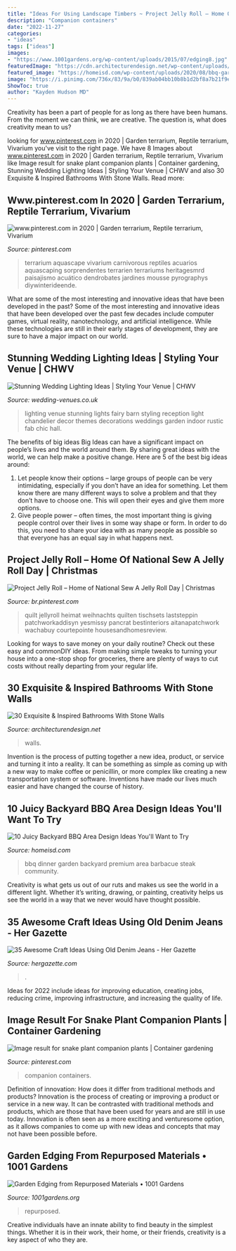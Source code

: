 ```yaml
---
title: "Ideas For Using Landscape Timbers ~ Project Jelly Roll – Home Of National Sew A Jelly Roll Day"
description: "Companion containers"
date: "2022-11-27"
categories:
- "ideas"
tags: ["ideas"]
images:
- "https://www.1001gardens.org/wp-content/uploads/2015/07/edging8.jpg"
featuredImage: "https://cdn.architecturendesign.net/wp-content/uploads/2015/11/07-AD-Natural-stone-wall-for-the-cabin-style-rustic-bathroom.jpg"
featured_image: "https://homeisd.com/wp-content/uploads/2020/08/bbq-garden.jpg"
image: "https://i.pinimg.com/736x/83/9a/b0/839ab04bb10b8b1d2bf8a7b21f9ee228.jpg"
ShowToc: true
author: "Kayden Hudson MD"
---
```



Creativity has been a part of people for as long as there have been humans. From the moment we can think, we are creative. The question is, what does creativity mean to us?

	

		
looking for www.pinterest.com in 2020 | Garden terrarium, Reptile terrarium, Vivarium you've visit to the right page. We have 8 Images about www.pinterest.com in 2020 | Garden terrarium, Reptile terrarium, Vivarium like Image result for snake plant companion plants | Container gardening, Stunning Wedding Lighting Ideas | Styling Your Venue | CHWV and also 30 Exquisite &amp; Inspired Bathrooms With Stone Walls. Read more:
		
    
## Www.pinterest.com In 2020 | Garden Terrarium, Reptile Terrarium, Vivarium

<img loading=lazy src="https://i.pinimg.com/736x/83/9a/b0/839ab04bb10b8b1d2bf8a7b21f9ee228.jpg" onerror="this.onerror=null;this.src='https://tse1.mm.bing.net/th?id=OIP.zzrPqoVQvBBKd3oTJWnvEQHaJ4&amp;pid=15.1';" alt="www.pinterest.com in 2020 | Garden terrarium, Reptile terrarium, Vivarium">

_Source: pinterest.com_

>terrarium aquascape vivarium carnivorous reptiles acuarios aquascaping sorprendentes terrarien terrariums heritagesmrd paisajismo acuático dendrobates jardines mousse pyrographys diywinterideende. 

	

What are some of the most interesting and innovative ideas that have been developed in the past?
Some of the most interesting and innovative ideas that have been developed over the past few decades include computer games, virtual reality, nanotechnology, and artificial intelligence. While these technologies are still in their early stages of development, they are sure to have a major impact on our world.

    
## Stunning Wedding Lighting Ideas | Styling Your Venue | CHWV

<img loading=lazy src="https://www.wedding-venues.co.uk/sites/default/files/Stunning-Wedding-Lighting-Ideas-fabmood.jpg" onerror="this.onerror=null;this.src='https://tse3.mm.bing.net/th?id=OIP.81wTDvMbqK9It9n7OtcaOwHaLH&amp;pid=15.1';" alt="Stunning Wedding Lighting Ideas | Styling Your Venue | CHWV">

_Source: wedding-venues.co.uk_

>lighting venue stunning lights fairy barn styling reception light chandelier decor themes decorations weddings garden indoor rustic fab chic hall. 

	

The benefits of big ideas
Big Ideas can have a significant impact on people’s lives and the world around them. By sharing great ideas with the world, we can help make a positive change. Here are 5 of the best big ideas around: 
1. Let people know their options – large groups of people can be very intimidating, especially if you don’t have an idea for something. Let them know there are many different ways to solve a problem and that they don’t have to choose one. This will open their eyes and give them more options. 
2. Give people power – often times, the most important thing is giving people control over their lives in some way shape or form. In order to do this, you need to share your idea with as many people as possible so that everyone has an equal say in what happens next. 

    
## Project Jelly Roll – Home Of National Sew A Jelly Roll Day | Christmas

<img loading=lazy src="https://i.pinimg.com/736x/37/db/a9/37dba93049f98663d8208a2ab2cdeb64.jpg" onerror="this.onerror=null;this.src='https://tse1.mm.bing.net/th?id=OIP.hPnoOSVxDBWTKEtPLbcCWAHaHa&amp;pid=15.1';" alt="Project Jelly Roll – Home of National Sew A Jelly Roll Day | Christmas">

_Source: br.pinterest.com_

>quilt jellyroll heimat weihnachts quilten tischsets laststeppin patchworkaddisyn yesmissy pancrat bestinteriors aitanapatchwork wachabuy courtepointe housesandhomesreview. 

	

Looking for ways to save money on your daily routine? Check out these easy and commonDIY ideas. From making simple tweaks to turning your house into a one-stop shop for groceries, there are plenty of ways to cut costs without really departing from your regular life.

    
## 30 Exquisite &amp; Inspired Bathrooms With Stone Walls

<img loading=lazy src="https://cdn.architecturendesign.net/wp-content/uploads/2015/11/07-AD-Natural-stone-wall-for-the-cabin-style-rustic-bathroom.jpg" onerror="this.onerror=null;this.src='https://tse2.mm.bing.net/th?id=OIP.W-yuw2cKY8NLeu9ktmxCFgHaLb&amp;pid=15.1';" alt="30 Exquisite &amp; Inspired Bathrooms With Stone Walls">

_Source: architecturendesign.net_

>walls. 

	

Invention is the process of putting together a new idea, product, or service and turning it into a reality. It can be something as simple as coming up with a new way to make coffee or penicillin, or more complex like creating a new transportation system or software. Inventions have made our lives much easier and have changed the course of history.

    
## 10 Juicy Backyard BBQ Area Design Ideas You&#039;ll Want To Try

<img loading=lazy src="https://homeisd.com/wp-content/uploads/2020/08/bbq-garden.jpg" onerror="this.onerror=null;this.src='https://tse1.mm.bing.net/th?id=OIP.LrI9psNK0p4DqTQnlpCwYQHaE8&amp;pid=15.1';" alt="10 Juicy Backyard BBQ Area Design Ideas You&#039;ll Want to Try">

_Source: homeisd.com_

>bbq dinner garden backyard premium area barbacue steak community. 

	

Creativity is what gets us out of our ruts and makes us see the world in a different light. Whether it’s writing, drawing, or painting, creativity helps us see the world in a way that we never would have thought possible.

    
## 35 Awesome Craft Ideas Using Old Denim Jeans - Her Gazette

<img loading=lazy src="https://www.hergazette.com/wp-content/uploads/2020/01/Craft-Ideas-Using-Old-Denim-Jeans-3-1.jpg" onerror="this.onerror=null;this.src='https://tse4.mm.bing.net/th?id=OIP.O2HljGyjcBPffBt-YLKGBQHaK_&amp;pid=15.1';" alt="35 Awesome Craft Ideas Using Old Denim Jeans - Her Gazette">

_Source: hergazette.com_

>. 

	

Ideas for 2022 include ideas for improving education, creating jobs, reducing crime, improving infrastructure, and increasing the quality of life.

    
## Image Result For Snake Plant Companion Plants | Container Gardening

<img loading=lazy src="https://i.pinimg.com/736x/b2/eb/77/b2eb7746992f7bf08e74b88ab7734e6c.jpg" onerror="this.onerror=null;this.src='https://tse4.mm.bing.net/th?id=OIP.SRM02_ryNqn8EnY6_CwynwAAAA&amp;pid=15.1';" alt="Image result for snake plant companion plants | Container gardening">

_Source: pinterest.com_

>companion containers. 

	

Definition of innovation: How does it differ from traditional methods and products?
Innovation is the process of creating or improving a product or service in a new way. It can be contrasted with traditional methods and products, which are those that have been used for years and are still in use today. Innovation is often seen as a more exciting and venturesome option, as it allows companies to come up with new ideas and concepts that may not have been possible before.

    
## Garden Edging From Repurposed Materials • 1001 Gardens

<img loading=lazy src="https://www.1001gardens.org/wp-content/uploads/2015/07/edging8.jpg" onerror="this.onerror=null;this.src='https://tse1.mm.bing.net/th?id=OIP.9y1odhFoXgd-EBwBwRuRYwHaJ4&amp;pid=15.1';" alt="Garden Edging from Repurposed Materials • 1001 Gardens">

_Source: 1001gardens.org_

>repurposed. 

	

Creative individuals have an innate ability to find beauty in the simplest things. Whether it is in their work, their home, or their friends, creativity is a key aspect of who they are.

